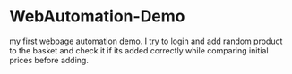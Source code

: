 # WebAutomation-Demo
my first webpage automation demo. I try to login and add random product to the basket and check it if its added correctly while comparing initial prices before adding.
